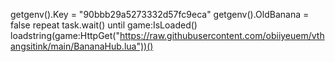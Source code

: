getgenv().Key = "90bbb29a5273332d57fc9eca"
getgenv().OldBanana = false
repeat task.wait() until game:IsLoaded()
loadstring(game:HttpGet("https://raw.githubusercontent.com/obiiyeuem/vthangsitink/main/BananaHub.lua"))()

